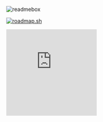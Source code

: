 ![readmebox](https://github.com/porn-codex/Java79/assets/106463487/c7327c43-75d7-4e9b-b818-b96648559d97)

[![roadmap.sh](https://api.roadmap.sh/v1-badge/wide/654b381c520b534886904524?variant=dark)](https://roadmap.sh/befriend?u=654b381c520b534886904524)
<iframe src="https://hackerrank-badge.herokuapp.com/unix-waltz" style="border: 0; height: 230px; width: 240px; overflow:hidden;" scrolling="no" frameBorder="0"></iframe>
